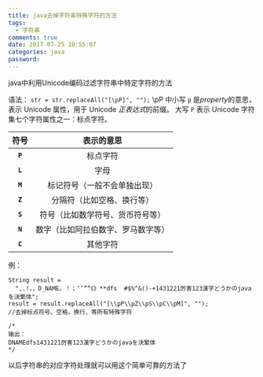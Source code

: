 ```yaml
---
title: java去掉字符串特殊字符的方法
tags:
  - 字符串
comments: true
date: 2017-07-25 10:55:07
categories: java
password:
---
```

java中利用Unicode编码过滤字符串中特定字符的方法
<!-- more -->
语法：
`str = str.replaceAll("[\pP]", "");`
\pP 中小写 `p` 是*property*的意思，表示 Unicode 属性，用于 Unicode *正表达式*的前缀。
大写 `P` 表示 Unicode 字符集七个字符属性之一：标点字符。

|符号|表示的意思|
|:--:|:--:|
|**`P`**|标点字符|
|**`L`**|字母|
|**`M`**|标记符号（一般不会单独出现）|
|**`Z`**|分隔符（比如空格、换行等）|
|**`S`**|符号（比如数学符号、货币符号等）|
|**`N`**|数字（比如阿拉伯数字、罗马数字等）|
|**`C`**|其他字符|

例：
```
String result = 
  ",.!，，D_NAME。！；‘’”“《》**dfs  #$%^&()-+1431221厉害123漢字どうかのjavaを決繁体";
result = result.replaceAll("[\\pP\\pZ\\pS\\pC\\pM]", "");
//去掉标点符号、空格，换行、等所有特殊字符

/*
输出：
DNAMEdfs1431221厉害123漢字どうかのjavaを決繁体
*/
```

以后字符串的对应字符处理就可以用这个简单可靠的方法了

